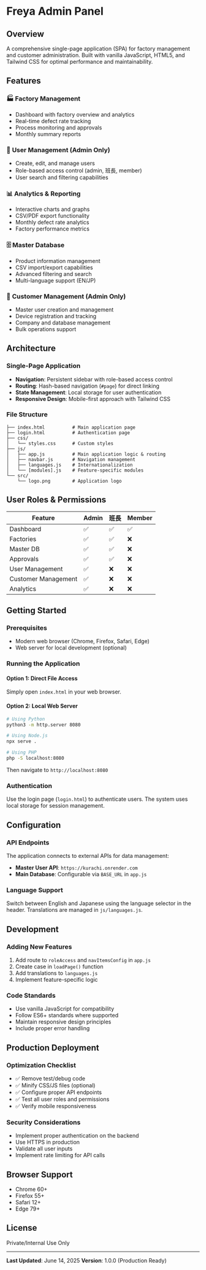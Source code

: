# Freya Admin Panel

## Overview
A comprehensive single-page application (SPA) for factory management and customer administration. Built with vanilla JavaScript, HTML5, and Tailwind CSS for optimal performance and maintainability.

## Features

### 🏭 **Factory Management**
- Dashboard with factory overview and analytics
- Real-time defect rate tracking
- Process monitoring and approvals
- Monthly summary reports

### 👥 **User Management** (Admin Only)
- Create, edit, and manage users
- Role-based access control (admin, 班長, member)
- User search and filtering capabilities

### 📊 **Analytics & Reporting**
- Interactive charts and graphs
- CSV/PDF export functionality
- Monthly defect rate analytics
- Factory performance metrics

### 🗄️ **Master Database**
- Product information management
- CSV import/export capabilities
- Advanced filtering and search
- Multi-language support (EN/JP)

### 🎯 **Customer Management** (Admin Only)
- Master user creation and management
- Device registration and tracking
- Company and database management
- Bulk operations support

## Architecture

### Single-Page Application
- **Navigation**: Persistent sidebar with role-based access control
- **Routing**: Hash-based navigation (`#page`) for direct linking
- **State Management**: Local storage for user authentication
- **Responsive Design**: Mobile-first approach with Tailwind CSS

### File Structure
```
├── index.html          # Main application page
├── login.html          # Authentication page
├── css/
│   └── styles.css      # Custom styles
├── js/
│   ├── app.js          # Main application logic & routing
│   ├── navbar.js       # Navigation management
│   ├── languages.js    # Internationalization
│   └── [modules].js    # Feature-specific modules
└── src/
    └── logo.png        # Application logo
```

## User Roles & Permissions

| Feature | Admin | 班長 | Member |
|---------|-------|------|--------|
| Dashboard | ✅ | ✅ | ✅ |
| Factories | ✅ | ✅ | ❌ |
| Master DB | ✅ | ✅ | ❌ |
| Approvals | ✅ | ✅ | ❌ |
| User Management | ✅ | ❌ | ❌ |
| Customer Management | ✅ | ❌ | ❌ |
| Analytics | ✅ | ❌ | ❌ |

## Getting Started

### Prerequisites
- Modern web browser (Chrome, Firefox, Safari, Edge)
- Web server for local development (optional)

### Running the Application

#### Option 1: Direct File Access
Simply open `index.html` in your web browser.

#### Option 2: Local Web Server
```bash
# Using Python
python3 -m http.server 8080

# Using Node.js
npx serve .

# Using PHP
php -S localhost:8080
```

Then navigate to `http://localhost:8080`

### Authentication
Use the login page (`login.html`) to authenticate users. The system uses local storage for session management.

## Configuration

### API Endpoints
The application connects to external APIs for data management:
- **Master User API**: `https://kurachi.onrender.com`
- **Main Database**: Configurable via `BASE_URL` in `app.js`

### Language Support
Switch between English and Japanese using the language selector in the header. Translations are managed in `js/languages.js`.

## Development

### Adding New Features
1. Add route to `roleAccess` and `navItemsConfig` in `app.js`
2. Create case in `loadPage()` function
3. Add translations to `languages.js`
4. Implement feature-specific logic

### Code Standards
- Use vanilla JavaScript for compatibility
- Follow ES6+ standards where supported
- Maintain responsive design principles
- Include proper error handling

## Production Deployment

### Optimization Checklist
- ✅ Remove test/debug code
- ✅ Minify CSS/JS files (optional)
- ✅ Configure proper API endpoints
- ✅ Test all user roles and permissions
- ✅ Verify mobile responsiveness

### Security Considerations
- Implement proper authentication on the backend
- Use HTTPS in production
- Validate all user inputs
- Implement rate limiting for API calls

## Browser Support
- Chrome 60+
- Firefox 55+
- Safari 12+
- Edge 79+

## License
Private/Internal Use Only

---

**Last Updated**: June 14, 2025
**Version**: 1.0.0 (Production Ready)
